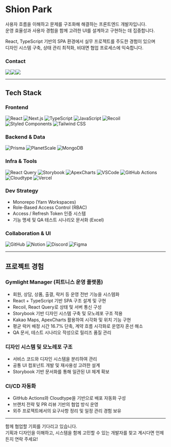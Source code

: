 # Shion Park

사용자 흐름을 이해하고 문제를 구조화해 해결하는 프론트엔드 개발자입니다.  
운영 효율성과 사용자 경험을 함께 고려한 UI를 설계하고 구현하는 데 집중합니다.

React, TypeScript 기반의 SPA 환경에서 실무 프로젝트를 주도한 경험이 있으며  
디자인 시스템 구축, 상태 관리 최적화, 비대면 협업 프로세스에 익숙합니다.

### Contact

<div style="display:flex; flex-direction:row;">
  <a href="https://shion-log.vercel.app" target="_blank"><img src="https://img.shields.io/badge/기술 블로그-FF5722?style=for-the-badge&logo=blogger&logoColor=white"/></a>
  <a href="mailto:seoy1108@gmail.com"><img src="https://img.shields.io/badge/Gmail-EA4335?style=for-the-badge&logo=Gmail&logoColor=white"/></a>
  <a href="https://www.linkedin.com/in/seoyoung-park-053a00224/" target="_blank"><img src="https://img.shields.io/badge/LinkedIn-0A66C2?style=for-the-badge&logo=LinkedIn&logoColor=white"/></a>
</div>

---

## Tech Stack

### Frontend

![React](https://img.shields.io/badge/React-61DAFB?style=flat-square&logo=React&logoColor=white)
![Next.js](https://img.shields.io/badge/Next.js-000000?style=flat-square&logo=next.js&logoColor=white)
![TypeScript](https://img.shields.io/badge/TypeScript-3178C6?style=flat-square&logo=TypeScript&logoColor=white)
![JavaScript](https://img.shields.io/badge/JavaScript-F7DF1E?style=flat-square&logo=JavaScript&logoColor=white)
![Recoil](https://img.shields.io/badge/Recoil-3578E5?style=flat-square&logo=Recoil&logoColor=white)
![Styled Components](https://img.shields.io/badge/StyledComponents-DB7093?style=flat-square&logo=styled-components&logoColor=white)
![Tailwind CSS](https://img.shields.io/badge/TailwindCSS-06B6D4?style=flat-square&logo=tailwind-css&logoColor=white)

### Backend & Data

![Prisma](https://img.shields.io/badge/Prisma-2D3748?style=flat-square&logo=prisma&logoColor=white)
![PlanetScale](https://img.shields.io/badge/PlanetScale-000000?style=flat-square)
![MongoDB](https://img.shields.io/badge/MongoDB-47A248?style=flat-square&logo=mongodb&logoColor=white)

### Infra & Tools

![React Query](https://img.shields.io/badge/React%20Query-FF4154?style=flat-square&logo=react-query&logoColor=white)
![Storybook](https://img.shields.io/badge/Storybook-FF4785?style=flat-square&logo=storybook&logoColor=white)
![ApexCharts](https://img.shields.io/badge/ApexCharts-FF4B4B?style=flat-square&logo=apexcharts&logoColor=white)
![VSCode](https://img.shields.io/badge/VSCode-007ACC?style=flat-square&logo=visual-studio-code&logoColor=white)
![GitHub Actions](https://img.shields.io/badge/GitHub%20Actions-2088FF?style=flat-square&logo=github-actions&logoColor=white)
![Cloudtype](https://img.shields.io/badge/Cloudtype-FF8C00?style=flat-square)
![Vercel](https://img.shields.io/badge/Vercel-000000?style=flat-square&logo=vercel&logoColor=white)

### Dev Strategy

- Monorepo (Yarn Workspaces)
- Role-Based Access Control (RBAC)
- Access / Refresh Token 인증 시스템
- 기능 명세 및 QA 테스트 시나리오 문서화 (Excel)

### Collaboration & UI

![GitHub](https://img.shields.io/badge/GitHub-181717?style=flat-square&logo=github&logoColor=white)
![Notion](https://img.shields.io/badge/Notion-000000?style=flat-square&logo=notion&logoColor=white)
![Discord](https://img.shields.io/badge/Discord-5865F2?style=flat-square&logo=discord&logoColor=white)
![Figma](https://img.shields.io/badge/Figma-F24E1E?style=flat-square&logo=figma&logoColor=white)

---

## 프로젝트 경험

### Gymlight Manager (피트니스 운영 플랫폼)

- 회원, 상담, 상품, 출결, 락커 등 운영 전반 기능을 시스템화
- React + TypeScript 기반 SPA 구조 설계 및 구현
- Recoil, React Query로 상태 및 서버 통신 구성
- Storybook 기반 디자인 시스템 구축 및 모노레포 구조 적용
- Kakao Maps, ApexCharts 활용하여 시각화 및 위치 기능 구현
- 평균 락커 배정 시간 16.7% 단축, 계약 흐름 시각화로 운영자 혼선 해소
- QA 문서, 테스트 시나리오 작성으로 릴리즈 품질 관리

### 디자인 시스템 및 모노레포 구조

- 서비스 코드와 디자인 시스템을 분리하여 관리
- 공통 UI 컴포넌트 개발 및 재사용성 고려한 설계
- Storybook 기반 문서화를 통해 일관된 UI 체계 확보

### CI/CD 자동화

- GitHub Actions와 Cloudtype을 기반으로 배포 자동화 구성
- 브랜치 전략 및 PR 리뷰 기반의 협업 방식 운영
- 외주 프로젝트에서의 요구사항 정리 및 일정 관리 경험 보유

---

함께 협업할 기회를 기다리고 있습니다.  
기획과 디자인을 이해하고, 시스템을 함께 고민할 수 있는 개발자를 찾고 계시다면 언제든지 연락 주세요!
